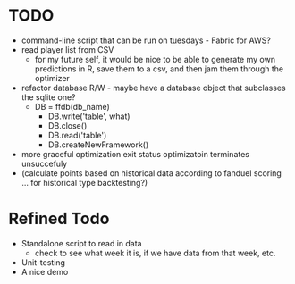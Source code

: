 # TODO #

* command-line script that can be run on tuesdays - Fabric for AWS?
* read player list from CSV
  - for my future self, it would be nice to be able to generate my own
    predictions in R, save them to a csv, and then jam them through the
    optimizer
* refactor database R/W - maybe have a database object that subclasses the
  sqlite one?
  - DB = ffdb(db_name)
    * DB.write('table', what)
    * DB.close()
    * DB.read('table')
    * DB.createNewFramework()
* more graceful optimization exit status optimizatoin terminates unsuccefuly
* (calculate points based on historical data according to fanduel scoring ...
  for historical type backtesting?)

# Refined Todo #

* Standalone script to read in data
  - check to see what week it is, if we have data from that week, etc.
* Unit-testing
* A nice demo
